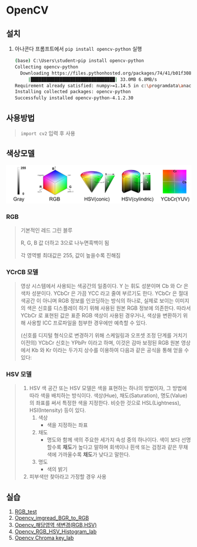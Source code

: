 # OpenCV

## 설치

1. 아나콘다 프롬프트에서 `pip install opencv-python` 실행

   ```bash
   (base) C:\Users\student>pip install opencv-python
   Collecting opencv-python
     Downloading https://files.pythonhosted.org/packages/74/41/b01f308ca4a22c8c368ed4ee80ef5318efe2f221cd0024a3a0ee9df6a94d/opencv_python-4.1.2.30-cp37-cp37m-win_amd64.whl (33.0MB)
        |████████████████████████████████| 33.0MB 6.8MB/s
   Requirement already satisfied: numpy>=1.14.5 in c:\programdata\anaconda3\lib\site-packages (from opencv-python) (1.16.5)
   Installing collected packages: opencv-python
   Successfully installed opencv-python-4.1.2.30
   ```




## 사용방법

>  `import cv2` 입력 후 사용



## 색상모델

![color](images/color.PNG)



### RGB

> 기본적인 레드 그린 블루
>
> R, G, B 값 더하고 3으로 나누면흑백이 됨
>
> 각 영역별 최대값은 255, 값이 높을수록 진해짐



### YCrCB 모델

>영상 시스템에서 사용되는 색공간의 일종이다. Y 는 휘도 성분이며 Cb 와 Cr 은 색차 성분이다. YCbCr 은 가끔 YCC 라고 줄여 부르기도 한다. YCbCr 은 절대 색공간 이 아니며 RGB 정보를 인코딩하는 방식의 하나로, 실제로 보이는 이미지의 색은 신호를 디스플레이 하기 위해 사용된 원본 RGB 정보에 의존한다. 따라서 YCbCr 로 표현된 값은 표준 RGB 색상이 사용된 경우거나, 색상을 변환하기 위해 사용할 ICC 프로파일을 첨부한 경우에만 예측할 수 있다.
>
>(신호를 디지털 형식으로 변경하기 위해 스케일링과 오프셋 조정 단계를 거치기 이전의) YCbCr 신호는 YPbPr 이라고 하며, 이것은 감마 보정된 RGB 원본 영상에서 Kb 와 Kr 이라는 두가지 상수를 이용하여 다음과 같은 공식을 통해 얻을 수 있다:



### HSV 모델 

> 1. HSV 색 공간 또는 HSV 모델은 색을 표현하는 하나의 방법이자, 그 방법에 따라 색을 배치하는 방식이다. 색상(Hue), 채도(Saturation), 명도(Value)의 좌표를 써서 특정한 색을 지정한다. 비슷한 것으로 HSL(Lightness), HSI(Intensity) 등이 있다.
>    1. 색상
>       - 색을 지정하는 좌표
>    2. 채도
>       - 명도와 함께 색의 주요한 세가지 속성 중의 하나이다. 색이 보다 선명할수록 **채도**가 높다고 말하며 회색이나 흰색 또는 검정과 같은 무채색에 가까울수록 **채도**가 낮다고 말한다.
>    3. 명도
>       - 색의 밝기
> 2. 피부색만 찾아라고 가정할 경우 사용





## 실습

1. [RGB_test](https://github.com/madfalc0n/Image-analysis-and-develope/tree/master/image_processing/20200106/1.1_rgb_test.ipynb)
2. [Opencv_imgread_BGR_to_RGB](https://github.com/madfalc0n/Image-analysis-and-develope/tree/master/image_processing/https://github.com/madfalc0n/Image-analysis-and-develope/tree/master/image_processing/20200106/1.2_opencv_1_img_open_converting.ipynb)
3. [Opencv_해당영역 색변경(RGB,HSV)](https://github.com/madfalc0n/Image-analysis-and-develope/tree/master/image_processing/20200106/1.3_opencv_2_hsv_lab.ipynb)
4. [Opencv_RGB_HSV_Histogram_lab](https://github.com/madfalc0n/Image-analysis-and-develope/tree/master/image_processing/20200106/1.4_opencv_3_hist_lab.ipynb)
5. [Opencv Chroma key_lab](https://github.com/madfalc0n/Image-analysis-and-develope/tree/master/image_processing/20200106/1.5_opencv_4_chromakey.ipynb)